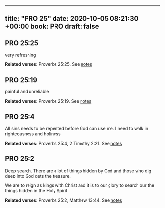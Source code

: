 
---
title: "PRO 25"
date: 2020-10-05 08:21:30 +00:00
book: PRO
draft: false
---

## PRO 25:25

very refreshing

**Related verses**: Proverbs 25:25. See [notes](https://my.bible.com/notes/3533534108695912522)


## PRO 25:19

painful and unreliable

**Related verses**: Proverbs 25:19. See [notes](https://my.bible.com/notes/3533532444337365047)


## PRO 25:4

All sins needs to be repented before God can use me. I need to walk in righteousness and holiness

**Related verses**: Proverbs 25:4, 2 Timothy 2:21. See [notes](https://my.bible.com/notes/3634186474708787396)


## PRO 25:2

Deep search. There are a lot of things hidden by God and those who dig deep into God gets the treasure.

We are to reign as kings with Christ and it is to our glory to search our the things hidden in the Holy Spirit

**Related verses**: Proverbs 25:2, Matthew 13:44. See [notes](https://my.bible.com/notes/3634184387488899239)

